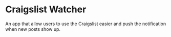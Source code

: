# Craigslist Watcher

An app that allow users to use the Craigslist easier and push the notification when new posts show up.
